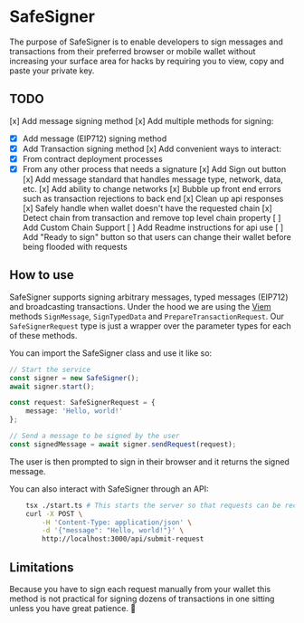 # SafeSigner
The purpose of SafeSigner is to enable developers to sign messages and transactions from their preferred browser or mobile wallet without increasing your surface area for hacks by requiring you to view, copy and paste your private key.

## TODO
[x] Add message signing method 
[x] Add multiple methods for signing:
- [x] Add message (EIP712) signing method
- [x] Add Transaction signing method
[x] Add convenient ways to interact:
- [x] From contract deployment processes
- [x] From any other process that needs a signature
[x] Add Sign out button
[x] Add message standard that handles message type, network, data, etc.
[x] Add ability to change networks
[x] Bubble up front end errors such as transaction rejections to back end
[x] Clean up api responses
[x] Safely handle when wallet doesn't have the requested chain
[x] Detect chain from transaction and remove top level chain property
[ ] Add Custom Chain Support
[ ] Add Readme instructions for api use
[ ] Add "Ready to sign" button so that users can change their wallet before being flooded with requests

## How to use

SafeSigner supports signing arbitrary messages, typed messages (EIP712) and broadcasting transactions.
Under the hood we are using the [Viem](https://viem.sh/) methods `SignMessage`, `SignTypedData` and `PrepareTransactionRequest`.
Our `SafeSignerRequest` type is just a wrapper over the parameter types for each of these methods.

You can import the SafeSigner class and use it like so:
```typescript
// Start the service
const signer = new SafeSigner();
await signer.start();

const request: SafeSignerRequest = {
    message: 'Hello, world!'
};

// Send a message to be signed by the user
const signedMessage = await signer.sendRequest(request);
```
The user is then prompted to sign in their browser and it returns the signed message.

You can also interact with SafeSigner through an API:
```bash
    tsx ./start.ts # This starts the server so that requests can be received
    curl -X POST \
        -H 'Content-Type: application/json' \
        -d '{"message": "Hello, world!"}' \
        http://localhost:3000/api/submit-request

```

## Limitations
Because you have to sign each request manually from your wallet this method is not practical for signing dozens of transactions in one sitting unless you have great patience. 🧘
